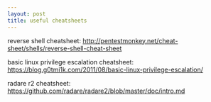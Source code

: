 ```yaml
---
layout: post
title: useful cheatsheets
---
```

reverse shell cheatsheet: http://pentestmonkey.net/cheat-sheet/shells/reverse-shell-cheat-sheet
<br>

basic linux privilege escalation cheatsheet: https://blog.g0tmi1k.com/2011/08/basic-linux-privilege-escalation/
<br>

radare r2 cheatsheet: https://github.com/radare/radare2/blob/master/doc/intro.md
